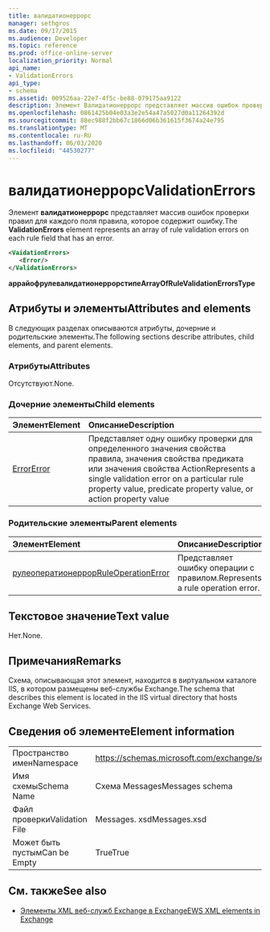 ```yaml
---
title: валидатионеррорс
manager: sethgros
ms.date: 09/17/2015
ms.audience: Developer
ms.topic: reference
ms.prod: office-online-server
localization_priority: Normal
api_name:
- ValidationErrors
api_type:
- schema
ms.assetid: 009526aa-22e7-4f5c-be88-079175aa9122
description: Элемент Валидатионеррорс представляет массив ошибок проверки правил для каждого поля правила, которое содержит ошибку.
ms.openlocfilehash: 0861425b04e03a3e2e54a47a5027d0a11264392d
ms.sourcegitcommit: 88ec988f2bb67c1866d06b361615f3674a24e795
ms.translationtype: MT
ms.contentlocale: ru-RU
ms.lasthandoff: 06/03/2020
ms.locfileid: "44530277"
---
```

# <a name="validationerrors"></a><span data-ttu-id="7a253-103">валидатионеррорс</span><span class="sxs-lookup"><span data-stu-id="7a253-103">ValidationErrors</span></span>

<span data-ttu-id="7a253-104">Элемент **валидатионеррорс** представляет массив ошибок проверки правил для каждого поля правила, которое содержит ошибку.</span><span class="sxs-lookup"><span data-stu-id="7a253-104">The **ValidationErrors** element represents an array of rule validation errors on each rule field that has an error.</span></span> 
  
```XML
<VaidationErrors>
   <Error/>
</ValidationErrors>
```

 <span data-ttu-id="7a253-105">**аррайофрулевалидатионеррорстипе**</span><span class="sxs-lookup"><span data-stu-id="7a253-105">**ArrayOfRuleValidationErrorsType**</span></span>
## <a name="attributes-and-elements"></a><span data-ttu-id="7a253-106">Атрибуты и элементы</span><span class="sxs-lookup"><span data-stu-id="7a253-106">Attributes and elements</span></span>

<span data-ttu-id="7a253-107">В следующих разделах описываются атрибуты, дочерние и родительские элементы.</span><span class="sxs-lookup"><span data-stu-id="7a253-107">The following sections describe attributes, child elements, and parent elements.</span></span>
  
### <a name="attributes"></a><span data-ttu-id="7a253-108">Атрибуты</span><span class="sxs-lookup"><span data-stu-id="7a253-108">Attributes</span></span>

<span data-ttu-id="7a253-109">Отсутствуют.</span><span class="sxs-lookup"><span data-stu-id="7a253-109">None.</span></span>
  
### <a name="child-elements"></a><span data-ttu-id="7a253-110">Дочерние элементы</span><span class="sxs-lookup"><span data-stu-id="7a253-110">Child elements</span></span>

|<span data-ttu-id="7a253-111">**Элемент**</span><span class="sxs-lookup"><span data-stu-id="7a253-111">**Element**</span></span>|<span data-ttu-id="7a253-112">**Описание**</span><span class="sxs-lookup"><span data-stu-id="7a253-112">**Description**</span></span>|
|:-----|:-----|
|[<span data-ttu-id="7a253-113">Error</span><span class="sxs-lookup"><span data-stu-id="7a253-113">Error</span></span>](error.md) <br/> |<span data-ttu-id="7a253-114">Представляет одну ошибку проверки для определенного значения свойства правила, значения свойства предиката или значения свойства Action</span><span class="sxs-lookup"><span data-stu-id="7a253-114">Represents a single validation error on a particular rule property value, predicate property value, or action property value</span></span>  <br/> |
   
### <a name="parent-elements"></a><span data-ttu-id="7a253-115">Родительские элементы</span><span class="sxs-lookup"><span data-stu-id="7a253-115">Parent elements</span></span>

|<span data-ttu-id="7a253-116">**Элемент**</span><span class="sxs-lookup"><span data-stu-id="7a253-116">**Element**</span></span>|<span data-ttu-id="7a253-117">**Описание**</span><span class="sxs-lookup"><span data-stu-id="7a253-117">**Description**</span></span>|
|:-----|:-----|
|[<span data-ttu-id="7a253-118">рулеоператионеррор</span><span class="sxs-lookup"><span data-stu-id="7a253-118">RuleOperationError</span></span>](ruleoperationerror.md) <br/> |<span data-ttu-id="7a253-119">Представляет ошибку операции с правилом.</span><span class="sxs-lookup"><span data-stu-id="7a253-119">Represents a rule operation error.</span></span>  <br/> |
   
## <a name="text-value"></a><span data-ttu-id="7a253-120">Текстовое значение</span><span class="sxs-lookup"><span data-stu-id="7a253-120">Text value</span></span>

<span data-ttu-id="7a253-121">Нет.</span><span class="sxs-lookup"><span data-stu-id="7a253-121">None.</span></span>
  
## <a name="remarks"></a><span data-ttu-id="7a253-122">Примечания</span><span class="sxs-lookup"><span data-stu-id="7a253-122">Remarks</span></span>

<span data-ttu-id="7a253-123">Схема, описывающая этот элемент, находится в виртуальном каталоге IIS, в котором размещены веб-службы Exchange.</span><span class="sxs-lookup"><span data-stu-id="7a253-123">The schema that describes this element is located in the IIS virtual directory that hosts Exchange Web Services.</span></span>
  
## <a name="element-information"></a><span data-ttu-id="7a253-124">Сведения об элементе</span><span class="sxs-lookup"><span data-stu-id="7a253-124">Element information</span></span>

|||
|:-----|:-----|
|<span data-ttu-id="7a253-125">Пространство имен</span><span class="sxs-lookup"><span data-stu-id="7a253-125">Namespace</span></span>  <br/> |https://schemas.microsoft.com/exchange/services/2006/messages  <br/> |
|<span data-ttu-id="7a253-126">Имя схемы</span><span class="sxs-lookup"><span data-stu-id="7a253-126">Schema Name</span></span>  <br/> |<span data-ttu-id="7a253-127">Схема Messages</span><span class="sxs-lookup"><span data-stu-id="7a253-127">Messages schema</span></span>  <br/> |
|<span data-ttu-id="7a253-128">Файл проверки</span><span class="sxs-lookup"><span data-stu-id="7a253-128">Validation File</span></span>  <br/> |<span data-ttu-id="7a253-129">Messages. xsd</span><span class="sxs-lookup"><span data-stu-id="7a253-129">Messages.xsd</span></span>  <br/> |
|<span data-ttu-id="7a253-130">Может быть пустым</span><span class="sxs-lookup"><span data-stu-id="7a253-130">Can be Empty</span></span>  <br/> |<span data-ttu-id="7a253-131">True</span><span class="sxs-lookup"><span data-stu-id="7a253-131">True</span></span>  <br/> |
   
## <a name="see-also"></a><span data-ttu-id="7a253-132">См. также</span><span class="sxs-lookup"><span data-stu-id="7a253-132">See also</span></span>



- [<span data-ttu-id="7a253-133">Элементы XML веб-служб Exchange в Exchange</span><span class="sxs-lookup"><span data-stu-id="7a253-133">EWS XML elements in Exchange</span></span>](ews-xml-elements-in-exchange.md)

